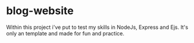 # blog-website

Within this project i've put to test my skills in NodeJs, Express and Ejs.
It's only an template and made for fun and practice.
